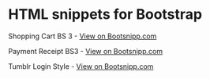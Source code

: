 HTML snippets for Bootstrap
==================

Shopping Cart BS 3 - [View on Bootsnipp.com](http://bootsnipp.com/amatellanes/snippets/84KX "Viewing snippet Shopping Cart BS 3 | Bootsnipp.com")

Payment Receipt BS3 - [View on Bootsnipp.com](http://bootsnipp.com/amatellanes/snippets/Pb15 "Viewing snippet Payment Receipt BS3 | Bootsnipp.com")

Tumblr Login Style - [View on Bootsnipp.com](http://bootsnipp.com/amatellanes/snippets/PjWx "Viewing snippet Tumblr Login Style | Bootsnipp.com")


